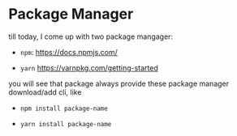# Package Manager
till today, I come up with two package mangager:

- `npm`: https://docs.npmjs.com/

- `yarn` https://yarnpkg.com/getting-started

you will see that package always provide these package manager download/add cli, like
- `npm install package-name`
  
- `yarn install package-name`